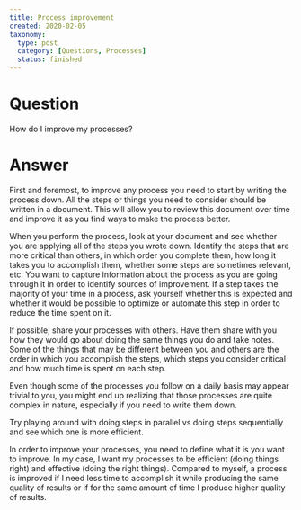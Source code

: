 ```yaml
---
title: Process improvement
created: 2020-02-05
taxonomy:
  type: post
  category: [Questions, Processes]
  status: finished
---
```


# Question
How do I improve my processes?

# Answer
First and foremost, to improve any process you need to start by writing the process down. All the steps or things you need to consider should be written in a document. This will allow you to review this document over time and improve it as you find ways to make the process better.

When you perform the process, look at your document and see whether you are applying all of the steps you wrote down. Identify the steps that are more critical than others, in which order you complete them, how long it takes you to accomplish them, whether some steps are sometimes relevant, etc. You want to capture information about the process as you are going through it in order to identify sources of improvement. If a step takes the majority of your time in a process, ask yourself whether this is expected and whether it would be possible to optimize or automate this step in order to reduce the time spent on it.

If possible, share your processes with others. Have them share with you how they would go about doing the same things you do and take notes. Some of the things that may be different between you and others are the order in which you accomplish the steps, which steps you consider critical and how much time is spent on each step.

Even though some of the processes you follow on a daily basis may appear trivial to you, you might end up realizing that those processes are quite complex in nature, especially if you need to write them down.

Try playing around with doing steps in parallel vs doing steps sequentially and see which one is more efficient.

In order to improve your processes, you need to define what it is you want to improve. In my case, I want my processes to be efficient (doing things right) and effective (doing the right things). Compared to myself, a process is improved if I need less time to accomplish it while producing the same quality of results or if for the same amount of time I produce higher quality of results.
